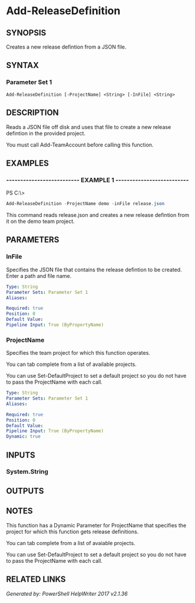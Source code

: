 ﻿# Add-ReleaseDefinition

## SYNOPSIS
Creates a new release defintion from a JSON file.

## SYNTAX

### Parameter Set 1
```
Add-ReleaseDefinition [-ProjectName] <String> [-InFile] <String>
```

## DESCRIPTION
Reads a JSON file off disk and uses that file to create a new release defintion
in the provided project.

You must call Add-TeamAccount before calling this function.

## EXAMPLES

### -------------------------- EXAMPLE 1 --------------------------
PS C:\\\>
```powershell
Add-ReleaseDefinition -ProjectName demo -inFile release.json
```

This command reads release.json and creates a new release defintion from it
on the demo team project.

## PARAMETERS

### InFile
Specifies the JSON file that contains the release defintion to be created. Enter
a path and file name.

```yaml
Type: String
Parameter Sets: Parameter Set 1
Aliases: 

Required: true
Position: 0
Default Value: 
Pipeline Input: True (ByPropertyName)
```

### ProjectName
Specifies the team project for which this function operates.

You can tab complete from a list of available projects.

You can use Set-DefaultProject to set a default project so
you do not have to pass the ProjectName with each call.

```yaml
Type: String
Parameter Sets: Parameter Set 1
Aliases: 

Required: true
Position: 0
Default Value: 
Pipeline Input: True (ByPropertyName)
Dynamic: true
```

## INPUTS

### System.String


## OUTPUTS

## NOTES

This function has a Dynamic Parameter for ProjectName that specifies the
project for which this function gets release definitions.

You can tab complete from a list of avaiable projects.

You can use Set-DefaultProject to set a default project so you do not have
to pass the ProjectName with each call.

## RELATED LINKS


*Generated by: PowerShell HelpWriter 2017 v2.1.36*
